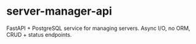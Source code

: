 # server-manager-api
FastAPI + PostgreSQL service for managing servers. Async I/O, no ORM, CRUD + status endpoints.
